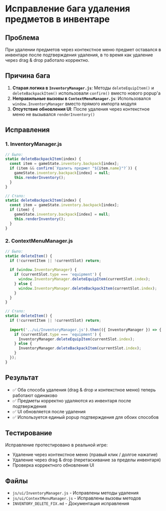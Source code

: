 # Исправление бага удаления предметов в инвентаре

## Проблема
При удалении предметов через контекстное меню предмет оставался в инвентаре после подтверждения удаления, в то время как удаление через drag & drop работало корректно.

## Причина бага
1. **Старая логика в `InventoryManager.js`**: Методы `deleteEquipItem()` и `deleteBackpackItem()` использовали `confirm()` вместо нового popup'а
2. **Неправильные вызовы в `ContextMenuManager.js`**: Использовался `window.InventoryManager` вместо прямого импорта модуля
3. **Отсутствие обновления UI**: После удаления через контекстное меню не вызывался `renderInventory()`

## Исправления

### 1. InventoryManager.js
```javascript
// Было:
static deleteBackpackItem(index) {
  const item = gameState.inventory.backpack[index];
  if (item && confirm(`Удалить предмет "${item.name}"?`)) {
    gameState.inventory.backpack[index] = null;
    this.renderInventory();
  }
}

// Стало:
static deleteBackpackItem(index) {
  const item = gameState.inventory.backpack[index];
  if (item) {
    gameState.inventory.backpack[index] = null;
    this.renderInventory();
  }
}
```

### 2. ContextMenuManager.js
```javascript
// Было:
static deleteItem() {
  if (!currentItem || !currentSlot) return;
  
  if (window.InventoryManager) {
    if (currentSlot.type === 'equipment') {
      window.InventoryManager.deleteEquipItem(currentSlot.index);
    } else {
      window.InventoryManager.deleteBackpackItem(currentSlot.index);
    }
  }
}

// Стало:
static deleteItem() {
  if (!currentItem || !currentSlot) return;
  
  import('../ui/InventoryManager.js').then(({ InventoryManager }) => {
    if (currentSlot.type === 'equipment') {
      InventoryManager.deleteEquipItem(currentSlot.index);
    } else {
      InventoryManager.deleteBackpackItem(currentSlot.index);
    }
  });
}
```

## Результат
- ✅ Оба способа удаления (drag & drop и контекстное меню) теперь работают одинаково
- ✅ Предметы корректно удаляются из инвентаря после подтверждения
- ✅ UI обновляется после удаления
- ✅ Используется единый popup подтверждения для обоих способов

## Тестирование
Исправление протестировано в реальной игре:
- Удаление через контекстное меню (правый клик / долгое нажатие)
- Удаление через drag & drop (перетаскивание за пределы инвентаря)
- Проверка корректного обновления UI

## Файлы
- `js/ui/InventoryManager.js` - Исправлены методы удаления
- `js/ui/ContextMenuManager.js` - Исправлены вызовы методов
- `INVENTORY_DELETE_FIX.md` - Документация исправления

